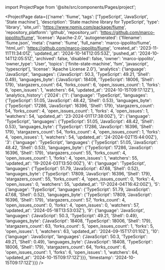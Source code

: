 
import ProjectPage from '@site/src/components/Pages/project';

<ProjectPage
    data={{'name': 'fiume', 'tags': ['TypeScript', 'JavaScript', 'State machine'], 'description': 'State machine library for TypeScript', 'type': 'library', 'site_url': 'https://www.npmjs.com/package/fiume', 'repository_platform': 'github', 'repository_url': 'https://github.com/marco-ippolito/fiume', 'license': 'Apache-2.0', 'autogenerated': {'filename': 'fiume.json', 'meta': {'name': 'fiume', 'full_name': 'marco-ippolito/fiume', 'html_url': 'https://github.com/marco-ippolito/fiume', 'created_at': '2023-11-11T11:34:01Z', 'updated_at': '2024-10-14T12:05:53Z', 'pushed_at': '2024-10-14T12:05:51Z', 'archived': false, 'disabled': false, 'owner': 'marco-ippolito', 'owner_type': 'User', 'topics': ['finite-state-machine', 'fsm', 'javascript', 'typescript'], 'license': 'Apache License 2.0'}, 'analytics': {'language': 'JavaScript', 'languages': {'JavaScript': 50.3, 'TypeScript': 49.21, 'Shell': 0.49}, 'languages_byte': {'JavaScript': 18408, 'TypeScript': 18006, 'Shell': 179}, 'stargazers_count': 64, 'forks_count': 6, 'open_issues_count': 1, 'forks': 6, 'open_issues': 1, 'watchers': 64, 'updated_at': '2024-10-15T09:17:12Z'}, 'analytics_history': {'2024': {'1': {'language': 'TypeScript', 'languages': {'TypeScript': 51.05, 'JavaScript': 48.42, 'Shell': 0.53}, 'languages_byte': {'TypeScript': 17286, 'JavaScript': 16396, 'Shell': 179}, 'stargazers_count': 54, 'forks_count': 4, 'open_issues_count': 1, 'forks': 4, 'open_issues': 1, 'watchers': 54, 'updated_at': '23-2024-01T17:38:00Z'}, '2': {'language': 'TypeScript', 'languages': {'TypeScript': 51.05, 'JavaScript': 48.42, 'Shell': 0.53}, 'languages_byte': {'TypeScript': 17286, 'JavaScript': 16396, 'Shell': 179}, 'stargazers_count': 54, 'forks_count': 4, 'open_issues_count': 1, 'forks': 4, 'open_issues': 1, 'watchers': 54, 'updated_at': '24-2024-02T15:44:00Z'}, '3': {'language': 'TypeScript', 'languages': {'TypeScript': 51.05, 'JavaScript': 48.42, 'Shell': 0.53}, 'languages_byte': {'TypeScript': 17286, 'JavaScript': 16396, 'Shell': 179}, 'stargazers_count': 55, 'forks_count': 4, 'open_issues_count': 1, 'forks': 4, 'open_issues': 1, 'watchers': 55, 'updated_at': '19-2024-03T13:50:00Z'}, '4': {'language': 'TypeScript', 'languages': {'TypeScript': 51.79, 'JavaScript': 47.68, 'Shell': 0.52}, 'languages_byte': {'TypeScript': 17809, 'JavaScript': 16396, 'Shell': 179}, 'stargazers_count': 55, 'forks_count': 4, 'open_issues_count': 0, 'forks': 4, 'open_issues': 0, 'watchers': 55, 'updated_at': '17-2024-04T16:42:00Z'}, '5': {'language': 'TypeScript', 'languages': {'TypeScript': 51.79, 'JavaScript': 47.68, 'Shell': 0.52}, 'languages_byte': {'TypeScript': 17809, 'JavaScript': 16396, 'Shell': 179}, 'stargazers_count': 57, 'forks_count': 4, 'open_issues_count': 0, 'forks': 4, 'open_issues': 0, 'watchers': 57, 'updated_at': '2024-05-18T13:53:03Z'}, '9': {'language': 'JavaScript', 'languages': {'JavaScript': 50.3, 'TypeScript': 49.21, 'Shell': 0.49}, 'languages_byte': {'JavaScript': 18408, 'TypeScript': 18006, 'Shell': 179}, 'stargazers_count': 63, 'forks_count': 5, 'open_issues_count': 1, 'forks': 5, 'open_issues': 1, 'watchers': 63, 'updated_at': '2024-09-15T17:01:10Z'}, '10': {'language': 'JavaScript', 'languages': {'JavaScript': 50.3, 'TypeScript': 49.21, 'Shell': 0.49}, 'languages_byte': {'JavaScript': 18408, 'TypeScript': 18006, 'Shell': 179}, 'stargazers_count': 64, 'forks_count': 6, 'open_issues_count': 1, 'forks': 6, 'open_issues': 1, 'watchers': 64, 'updated_at': '2024-10-15T09:17:12Z'}}}, 'timestamp': '2024-10-15T09:17:12Z'}}}
/>
